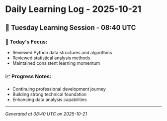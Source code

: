 # Daily Learning Log - 2025-10-21

## 📅 Tuesday Learning Session - 08:40 UTC

### 🎯 Today's Focus:
- Reviewed Python data structures and algorithms
- Reviewed statistical analysis methods
- Maintained consistent learning momentum

### 📈 Progress Notes:
- Continuing professional development journey
- Building strong technical foundation
- Enhancing data analysis capabilities

---
*Generated at 08:40 UTC on 2025-10-21*
